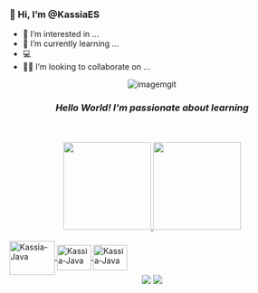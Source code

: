 ###  👋 Hi, I’m @KassiaES  
- 👀 I’m interested in ...
- 🌱 I’m currently learning ...
- 💻
- 👩‍💻 I’m looking to collaborate on ...


<div align="center">
  
 ![imagemgit ](https://media.tenor.com/Qt8VLU8Ps84AAAAC/lotus-anime.gif)   
  ### _Hello World! I'm passionate about learning_
</div>

<div align="center">
  <br>
  <br>
  <a href="https://github.com/KassiaES">
 
  <img height="155em" src="https://github-readme-stats.vercel.app/api?username=KassiaES&show_icons=true&theme=tokyonight&include_all_commits=true&count_private=true"/>
 
  <img height="155em" src="https://github-readme-stats.vercel.app/api/top-langs/?username=KassiaES&layout=compact&langs_count=7&theme=tokyonight"/>

</div>

<div style="display: inline_block"><br>
  <img align="center" alt="Kassia-Java" height="60" width="80" src="https://cdn.jsdelivr.net/gh/devicons/devicon/icons/java/java-original.svg" />
  <img align="center" alt="Kassia-Java" height="45" width="60" src="https://cdn.jsdelivr.net/gh/devicons/devicon/icons/github/github-original.svg" />          
  <img align="center" alt="Kassia-Java" height="45" width="60" src="https://cdn.jsdelivr.net/gh/devicons/devicon/icons/git/git-original.svg" />
          
  
</div>

</div> 
<div align="center">
 <a href = "mailto:kassiaes@gmail.com"><img src="https://img.shields.io/badge/-Gmail-%23333?style=for-the-badge&logo=gmail&logoColor=white" target="_blank"></a>
  <a href="https://www.linkedin.com/in/kassia-es/" target="_blank"><img src="https://img.shields.io/badge/-LinkedIn-%230077B5?style=for-the-badge&logo=linkedin&logoColor=white" target="_blank"></a> 
   
</div>

